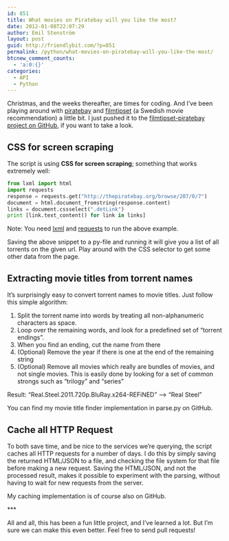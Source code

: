 ```yaml
---
id: 851
title: What movies on Piratebay will you like the most?
date: 2012-01-08T22:07:29
author: Emil Stenström
layout: post
guid: http://friendlybit.com/?p=851
permalink: /python/what-movies-on-piratebay-will-you-like-the-most/
btcnew_comment_counts:
  - 'a:0:{}'
categories:
  - API
  - Python
---
```

Christmas, and the weeks thereafter, are times for coding. And I&#8217;ve been playing around with [piratebay](http://thepiratebay.org) and [filmtipset](http://filmtipset.se) (a Swedish movie recommendation) a little bit. I just pushed it to the [filmtipset-piratebay project on GitHub](https://github.com/EmilStenstrom/filmtipset-piratebay), if you want to take a look.

## CSS for screen scraping

The script is using **CSS for screen scraping**; something that works extremely well:

```python
from lxml import html
import requests
response = requests.get("http://thepiratebay.org/browse/207/0/7")
document = html.document_fromstring(response.content)
links = document.cssselect(".detLink")
print [link.text_content() for link in links]
```

Note: You need [lxml](http://lxml.de/) and [requests](http://docs.python-requests.org) to run the above example.

Saving the above snippet to a py-file and running it will give you a list of all torrents on the given url. Play around with the CSS selector to get some other data from the page.

## Extracting movie titles from torrent names

It&#8217;s surprisingly easy to convert torrent names to movie titles. Just follow this simple algorithm:

  1. Split the torrent name into words by treating all non-alphanumeric characters as space.
  2. Loop over the remaining words, and look for a predefined set of &#8220;torrent endings&#8221;.
  3. When you find an ending, cut the name from there
  4. (Optional) Remove the year if there is one at the end of the remaining string
  5. (Optional) Remove all movies which really are bundles of movies, and not single movies. This is easily done by looking for a set of common strongs such as &#8220;trilogy&#8221; and &#8220;series&#8221;

Result: &#8220;Real.Steel.2011.720p.BluRay.x264-REFiNED&#8221; &#8211;> &#8220;Real Steel&#8221;

You can find my movie title finder implementation in parse.py on GitHub.

## Cache all HTTP Request

To both save time, and be nice to the services we&#8217;re querying, the script caches all HTTP requests for a number of days. I do this by simply saving the returned HTML/JSON to a file, and checking the file system for that file before making a new request. Saving the HTML/JSON, and not the processed result, makes it possible to experiment with the parsing, without having to wait for new requests from the server.

My caching implementation is of course also on GitHub.

\***

All and all, this has been a fun little project, and I&#8217;ve learned a lot. But I&#8217;m sure we can make this even better. Feel free to send pull requests!
